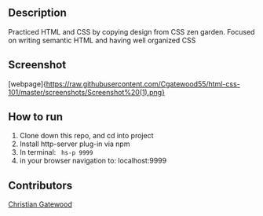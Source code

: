 

## Description
Practiced HTML and CSS by copying design from CSS zen garden. Focused on writing semantic HTML and having well organized CSS

## Screenshot
[webpage]{https://raw.githubusercontent.com/Cgatewood55/html-css-101/master/screenshots/Screenshot%20(1).png}
## How to run
1. Clone down this repo, and cd into project
1. Install http-server plug-in via npm
1. In terminal: ``` hs-p 9999```
1. in your browser navigation to: localhost:9999
## Contributors
[Christian Gatewood](https://github.com/Cgatewood55)